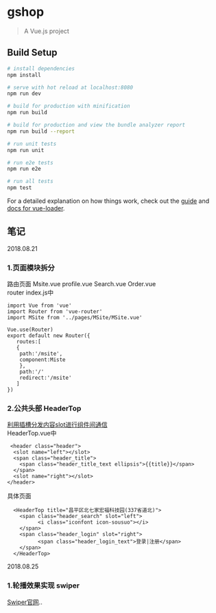 # gshop

> A Vue.js project

## Build Setup

``` bash
# install dependencies
npm install

# serve with hot reload at localhost:8080
npm run dev

# build for production with minification
npm run build

# build for production and view the bundle analyzer report
npm run build --report

# run unit tests
npm run unit

# run e2e tests
npm run e2e

# run all tests
npm test
```

For a detailed explanation on how things work, check out the [guide](http://vuejs-templates.github.io/webpack/) and [docs for vue-loader](http://vuejs.github.io/vue-loader).


## 笔记
2018.08.21 <br/>
### 1.页面模块拆分
路由页面 Msite.vue profile.vue Search.vue Order.vue  
router index.js中
```
import Vue from 'vue'
import Router from 'vue-router'
import MSite from '../pages/MSite/MSite.vue'

Vue.use(Router)
export default new Router({
   routes:[
   {
    path:'/msite',
    component:Miste
    },
    path:'/'
    redirect:'/msite'
   ]
})
```
### 2.公共头部 HeaderTop  
  <a href="https://www.cnblogs.com/-ding/p/6339737.html">利用插槽分发内容slot进行组件间通信</a>   
  HeaderTop.vue中
  ```
   <header class="header">
    <slot name="left"></slot>
    <span class="header_title">
      <span class="header_title_text ellipsis">{{title}}</span>
    </span>
    <slot name="right"></slot>
  </header> 
  ```
  具体页面
  ```
    <HeaderTop title="昌平区北七家宏福科技园(337省道北)">
      <span class="header_search" slot="left">
            <i class="iconfont icon-sousuo"></i>
      </span>
      <span class="header_login" slot="right">
            <span class="header_login_text">登录|注册</span>
      </span>
    </HeaderTop>
   ```

2018.08.25
### 1.轮播效果实现 swiper
 <a href="https://www.swiper.com.cn/api/start/new.html">Swiper官网</a>..
